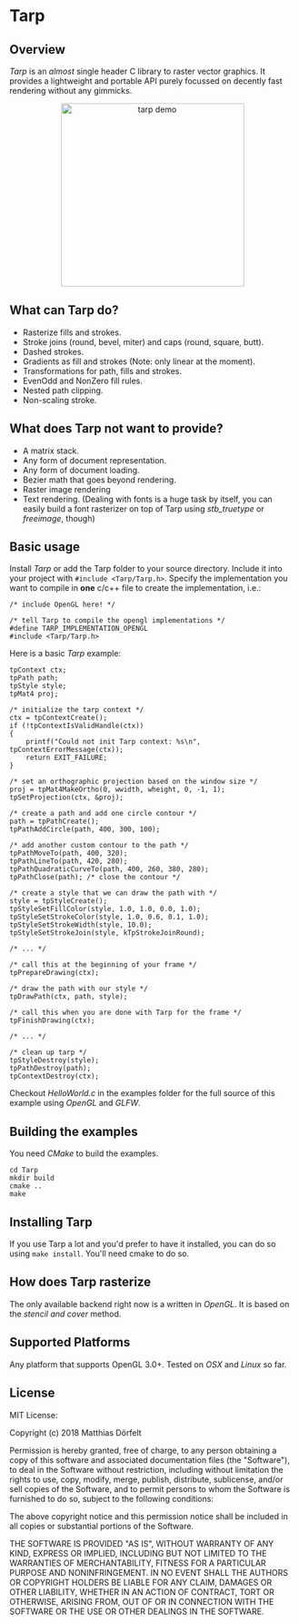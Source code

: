 Tarp
======

Overview
--------

*Tarp* is an *almost* single header C library to raster vector graphics. It provides a lightweight and portable API purely focussed on decently fast rendering without any gimmicks.

<p align="center"><img src="https://user-images.githubusercontent.com/10217168/40217212-6e979956-5a20-11e8-9012-0c30483df8a7.gif" alt="tarp demo" width="322px"/></p>

What can Tarp do?
--------
- Rasterize fills and strokes.
- Stroke joins (round, bevel, miter) and caps (round, square, butt).
- Dashed strokes.
- Gradients as fill and strokes (Note: only linear at the moment).
- Transformations for path, fills and strokes.
- EvenOdd and NonZero fill rules.
- Nested path clipping.
- Non-scaling stroke.

What does Tarp not want to provide?
--------
- A matrix stack.
- Any form of document representation.
- Any form of document loading.
- Bezier math that goes beyond rendering.
- Raster image rendering
- Text rendering. (Dealing with fonts is a huge task by itself, you can easily build a font rasterizer on top of Tarp using *stb_truetype* or *freeimage*, though)

Basic usage
--------

Install *Tarp* or add the Tarp folder to your source directory. Include it into your project with `#include <Tarp/Tarp.h>`. Specify the implementation you want to compile in **one** c/c++ file to create the implementation, i.e.:

```
/* include OpenGL here! */

/* tell Tarp to compile the opengl implementations */
#define TARP_IMPLEMENTATION_OPENGL
#include <Tarp/Tarp.h>
```

Here is a basic *Tarp* example:

```
tpContext ctx;
tpPath path;
tpStyle style;
tpMat4 proj;

/* initialize the tarp context */
ctx = tpContextCreate();
if (!tpContextIsValidHandle(ctx))
{
    printf("Could not init Tarp context: %s\n", tpContextErrorMessage(ctx));
    return EXIT_FAILURE;
}

/* set an orthographic projection based on the window size */
proj = tpMat4MakeOrtho(0, wwidth, wheight, 0, -1, 1);
tpSetProjection(ctx, &proj);

/* create a path and add one circle contour */
path = tpPathCreate();
tpPathAddCircle(path, 400, 300, 100);

/* add another custom contour to the path */
tpPathMoveTo(path, 400, 320);
tpPathLineTo(path, 420, 280);
tpPathQuadraticCurveTo(path, 400, 260, 380, 280);
tpPathClose(path); /* close the contour */

/* create a style that we can draw the path with */
style = tpStyleCreate();
tpStyleSetFillColor(style, 1.0, 1.0, 0.0, 1.0);
tpStyleSetStrokeColor(style, 1.0, 0.6, 0.1, 1.0);
tpStyleSetStrokeWidth(style, 10.0);
tpStyleSetStrokeJoin(style, kTpStrokeJoinRound);

/* ... */

/* call this at the beginning of your frame */
tpPrepareDrawing(ctx);

/* draw the path with our style */
tpDrawPath(ctx, path, style);

/* call this when you are done with Tarp for the frame */
tpFinishDrawing(ctx);

/* ... */

/* clean up tarp */
tpStyleDestroy(style);
tpPathDestroy(path);
tpContextDestroy(ctx);
```
Checkout *HelloWorld.c* in the examples folder for the full source of this example using *OpenGL* and *GLFW*.

Building the examples
--------
You need *CMake* to build the examples.
```
cd Tarp
mkdir build
cmake ..
make
```

Installing Tarp
--------
If you use Tarp a lot and you'd prefer to have it installed, you can do so using `make install`. You'll need cmake to do so.


How does Tarp rasterize
--------
The only available backend right now is a written in *OpenGL*. It is based on the *stencil and cover* method.


Supported Platforms
-------------

Any platform that supports OpenGL 3.0+. Tested on *OSX* and *Linux* so far.

License
-------------

MIT License:

Copyright (c) 2018 Matthias Dörfelt

Permission is hereby granted, free of charge, to any person obtaining a copy of this software and associated documentation files (the "Software"), to deal in the Software without restriction, including without limitation the rights to use, copy, modify, merge, publish, distribute, sublicense, and/or sell copies of the Software, and to permit persons to whom the Software is furnished to do so, subject to the following conditions:

The above copyright notice and this permission notice shall be included in all copies or substantial portions of the Software.

THE SOFTWARE IS PROVIDED "AS IS", WITHOUT WARRANTY OF ANY KIND, EXPRESS OR IMPLIED, INCLUDING BUT NOT LIMITED TO THE WARRANTIES OF MERCHANTABILITY, FITNESS FOR A PARTICULAR PURPOSE AND NONINFRINGEMENT. IN NO EVENT SHALL THE AUTHORS OR COPYRIGHT HOLDERS BE LIABLE FOR ANY CLAIM, DAMAGES OR OTHER LIABILITY, WHETHER IN AN ACTION OF CONTRACT, TORT OR OTHERWISE, ARISING FROM, OUT OF OR IN CONNECTION WITH THE SOFTWARE OR THE USE OR OTHER DEALINGS IN THE SOFTWARE.
